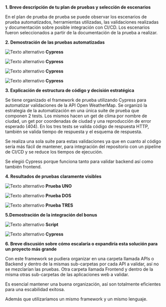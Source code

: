 **1. Breve descripción de tu plan de pruebas y selección de escenarios**

En el plan de prueba de prueba se puede observar los escenarios de prueba automatizados, herramientas utilizadas, las validaciones realizadas y documentación sobre posible integración con CI/CD.
Los escenarios fueron seleccionados a partir de la documentación de la prueba a realizar.

**2. Demostración de las pruebas automatizadas**

![Texto alternativo](./Imagenes/Script01.png)
**Cypress**

![Texto alternativo](./Imagenes/Script02.png)
**Cypress**

![Texto alternativo](./Imagenes/Script03.png)
**Cypress**

![Texto alternativo](./Imagenes/Script04.png)
**Cypress**

**3. Explicación de estructura de código y decisión estratégica**

Se tiene organizado el framework de prueba utilizando Cypress para automatizar validaciones de la API Open WeatherMap.
Se organizó la estrategia de la automatización en una única suite de prueba que componen 2 tests.
Los mismos hacen un get de clima por nombre de ciudad, un get por coordenadas de ciudad y una reproducción de error esperado (404).
En los tres tests se valida código de respuesta HTTP, también se valida tiempo de respuesta y el esquema de respuesta.

Se realiza una sola suite para estas validaciones ya que en cuanto al código sería más fácil de mantener, para integración del repositorio con un pipeline de CI/CD y se reduce los tiempos de ejecución.

Se elegió Cypress porque funciona tanto para validar backend así como también frontend.

**4. Resultados de pruebas claramente visibles**

![Texto alternativo](./Imagenes/Climaporciudad.png)
**Prueba UNO**


![Texto alternativo](./Imagenes/Climaporcoordenadas.png)
**Prueba DOS**


![Texto alternativo](./Imagenes/Ciudadinvalida.png)
**Prueba TRES**


**5.Demostración de la integración del bonus**

![Texto alternativo](./Imagenes/BonusScript.png)
**Script**

![Texto alternativo](./Imagenes/BonusCypress.png)
**Cypress**

**6. Breve discusión sobre cómo escalaría o expandiría esta solución para un proyecto más grande**

Con este framework se pudiera organizar en una carpeta llamada APIs o Backend y dentro de la mismas sub-carpetas por cada API a validar, así no se mezclarían las pruebas.
Otra carpeta llamada Frontend y dentro de la misma otras sub-carpetas de las aplicaciones web a validar.

Es esencial mantener una buena organización, así son totalmente eficientes para una escabilidad exitosa.

Además que utilizaríamos un mismo framework y un mismo lenguaje.